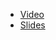 - [Video](https://youtu.be/f6DVo8bR0EM)
- [Slides](https://nozeil.github.io/software-license-presentation/reveal.js/)
